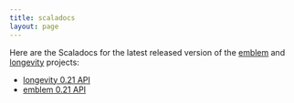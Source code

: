 ```yaml
---
title: scaladocs
layout: page
---
```


Here are the Scaladocs for the latest released version of the
[emblem](https://github.com/longevityframework/emblem/wiki) and
[longevity](http://longevityframework.github.io/longevity/) projects:

- [longevity 0.21 API](longevity-latest)
- [emblem 0.21 API](emblem-latest)

